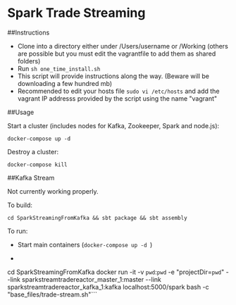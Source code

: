 Spark Trade Streaming
============


##Instructions

- Clone into a directory either under /Users/username or /Working (others are possible but you must edit the vagrantfile to add them as shared folders)
- Run ```sh one_time_install.sh```
- This script will provide instructions along the way. (Beware will be downloading a few hundred mb)
- Recommended to edit your hosts file ```sudo vi /etc/hosts``` and add the vagrant IP addresss provided by the script using the name "vagrant"


##Usage

Start a cluster (includes nodes for Kafka, Zookeeper, Spark and node.js):

```shell
docker-compose up -d
```

Destroy a cluster:

```shell
docker-compose kill
```

##Kafka Stream

Not currently working properly.

To build:

```shell
cd SparkStreamingFromKafka && sbt package && sbt assembly
```

To run:

- Start main containers (```docker-compose up -d ```)
- ```shell
cd SparkStreamingFromKafka
docker run -it -v `pwd`:`pwd` -e "projectDir=`pwd`" --link sparkstreamtradereactor_master_1:master --link sparkstreamtradereactor_kafka_1:kafka localhost:5000/spark bash -c "base_files/trade-stream.sh"```